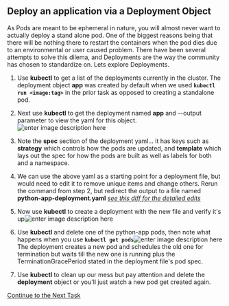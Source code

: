 ## Deploy an application via a Deployment Object
As Pods are meant to be ephemeral in nature, you will almost never want to actually deploy a stand alone pod. One of the biggest reasons being that there will be nothing there to restart the containers when the pod dies due to an environmental or user caused problem. There have been several attempts to solve this dilema, and Deployments are the way the community has chosen to standardize on. Lets explore Deployments.

 1. Use **kubectl** to get a list of the deployments currently in the cluster. The deployment object **app** was created by default when we used **`kubectl run <image:tag>`** in the prior task as opposed to creating a standalone pod.
 2. Next use **kubectl** to get the deployment named **app** and --output parameter to view the yaml for this object.![enter image description here](https://github.com/Burwood/containers101/raw/master/kubernetes_lab/images/kubectl_get_deployment.png)

 3. Note the **spec** section of the deployment yaml... it has keys such as **strategy** which controls how the pods are updated, and **template** which lays out the spec for how the pods are built as well as labels for both and a namespace.
 
 4. We can use the above yaml as a starting point for a deployment file, but would need to edit it to remove unique items and change others. Rerun the command from step 2, but redirect the output to a file named **python-app-deployment.yaml** *[see this diff for the detailed edits](https://gist.github.com/janderton/3ff41ed203c9463068e42ca7d25bfe24)*
 
 6.  Now use **kubectl** to create a deployment with the new file and verify it's up![enter image description here](https://github.com/Burwood/containers101/raw/master/kubernetes_lab/images/kubectl_create_deployment.png)

 7. Use **kubectl** and delete one of the python-app pods, then note what happens when you use **`kubectl get pods`**![enter image description here](https://github.com/Burwood/containers101/raw/master/kubernetes_lab/images/kubectl_delete_pods.png)
The deployment creates a new pod and schedules the old one for termination but waits till the new one is running plus the TerminationGracePeriod stated in the deployment file's pod spec.

7. Use **kubectl** to clean up our mess but pay attention and delete the **deployment** object or you'll just watch a new pod get created again.

[Continue to the Next Task](https://github.com/Burwood/containers101/blob/master/kubernetes_lab/task_5.md)
